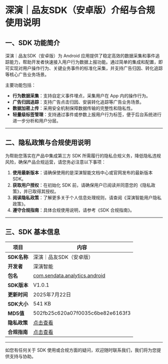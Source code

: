 
# 深演｜品友SDK（安卓版）介绍与合规使用说明

## 一、SDK 功能简介

深演｜品友SDK（安卓版）为 Android 应用提供了稳定高效的数据采集和事件追踪能力，帮助开发者快速接入用户行为数据上报功能。通过简单的集成和配置，即可实现对用户操作行为、关键业务事件的标准化采集，并支持广告归因、转化追踪等核心广告业务场景。

主要功能包括：

- **行为数据采集**：支持自定义事件埋点，采集用户在 App 内的操作行为。
- **广告归因追踪**：支持广告点击归因、安装转化追踪等广告业务场景。
- **数据加密上传**：采用安全机制保障数据传输的完整性和隐私性。
- **轻量级标签管理**：支持通过事件或参数上报用户行为标签，便于后台系统进行进一步分析和用户分层。

---

## 二、隐私政策与合规使用说明

为帮助您落实在产品中集成第三方 SDK 所需履行的隐私合规义务，降低隐私违规风险，确保产品合规运营，请您务必注意以下事项：

1. **使用最新版本**：请确保使用的是深演智能文档中心或官网发布的最新版本 SDK。
2. **获取用户授权**：在初始化 SDK 前，请确保用户已阅读并同意您的《隐私政策》，并已取得其授权。
3. **阅读隐私政策**：了解更多关于个人信息处理规则，请查阅《深演智能用户隐私政策》。
4. **遵守合规指南**：具体合规使用说明，请参考《SDK 合规指南》。

---

## 三、SDK 基本信息

| 项目         | 内容                             |
|--------------|----------------------------------|
| **SDK名称**  | 深演｜品友SDK（安卓版）          |
| **开发者**   | 深演智能                         |
| **包名**     | [com.sendata.analytics.android](https://jitpack.io/#SmartHubAnalysis/sdk-android)                 |
| **SDK版本**  | V1.0.1                           |
| **更新时间** | 2025年7月22日                    |
| **SDK大小**  | 541 KB                           |
| **MD5值**    | 502fb25c620a07f0035c6be82e6163f3 |
| **隐私政策** | [点击查看](https://www.deepzero.com/aboutus/privacy/563.html) |
| **合规指南** | [点击查看](https://www.deepzero.com/aboutus/privacy/562.html) |

---

如您有任何关于 SDK 使用或合规方面的疑问，欢迎随时联系我们，我们将为您提供支持与协助。
